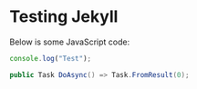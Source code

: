 # Testing Jekyll

Below is some JavaScript code:

```js
console.log("Test");
```

```C#
public Task DoAsync() => Task.FromResult(0);
```